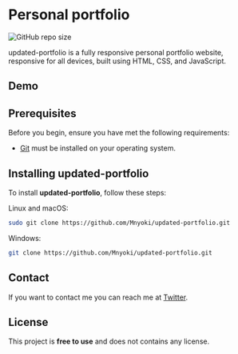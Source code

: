 # Personal portfolio

![GitHub repo size](https://github.com/Mnyoki/updated-portfolio)


updated-portfolio is a fully responsive personal portfolio website, responsive for all devices, built using HTML, CSS, and JavaScript.

## Demo



## Prerequisites

Before you begin, ensure you have met the following requirements:

* [Git](https://git-scm.com/downloads "Download Git") must be installed on your operating system.

## Installing updated-portfolio

To install **updated-portfolio**, follow these steps:

Linux and macOS:

```bash
sudo git clone https://github.com/Mnyoki/updated-portfolio.git
```

Windows:

```bash
git clone https://github.com/Mnyoki/updated-portfolio.git
```

## Contact

If you want to contact me you can reach me at [Twitter](https://twitter.com/mosesmunyoki6).

## License

This project is **free to use** and does not contains any license.
